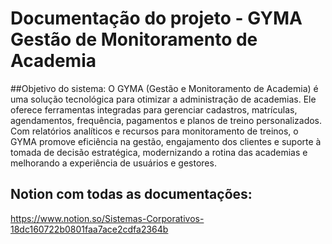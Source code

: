# Documentação do projeto - GYMA Gestão de Monitoramento de Academia 

##Objetivo do sistema:
O GYMA (Gestão e Monitoramento de Academia) é uma solução tecnológica para otimizar a administração de academias. Ele oferece ferramentas integradas para gerenciar cadastros, matrículas, agendamentos, frequência, pagamentos e planos de treino personalizados. Com relatórios analíticos e recursos para monitoramento de treinos, o GYMA promove eficiência na gestão, engajamento dos clientes e suporte à tomada de decisão estratégica, modernizando a rotina das academias e melhorando a experiência de usuários e gestores.


## Notion com todas as documentações:
https://www.notion.so/Sistemas-Corporativos-18dc160722b0801faa7ace2cdfa2364b


